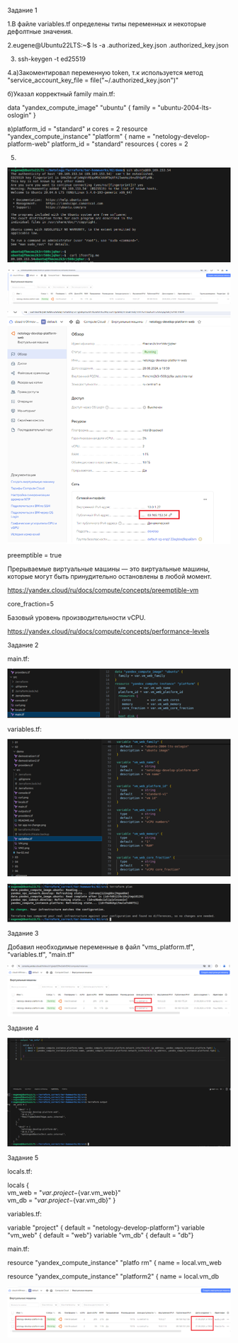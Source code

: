 Задание 1

1.В файле variables.tf определены типы переменных и некоторые дефолтные значения.

2.eugene@Ubuntu22LTS:~$ ls -a .authorized_key.json 
.authorized_key.json

3. ssh-keygen -t ed25519


4.а)Закоментировал переменную token, т.к используется метод "service_account_key_file = file("~/.authorized_key.json")"


б)Указал корректный family main.tf:

data "yandex_compute_image" "ubuntu" {
  family = "ubuntu-2004-lts-oslogin"
}

в)platform_id = "standard" и сores = 2
resource "yandex_compute_instance" "platform" {
  name        = "netology-develop-platform-web"
  platform_id = "standard"
  resources {
    cores         = 2

5.

![alt text](curl.png)


![alt text](VM2.png)


![alt text](VM.png)



preemptible = true

Прерываемые виртуальные машины — это виртуальные машины, которые могут быть принудительно остановлены в любой момент.

https://yandex.cloud/ru/docs/compute/concepts/preemptible-vm


core_fraction=5

Базовый уровень производительности vCPU.

https://yandex.cloud/ru/docs/compute/concepts/performance-levels



Задание 2

main.tf:


![alt text](main.tf.png)


variables.tf:


 ![alt text](variables.tf.png)



![alt text](<ter app no change.png>)


Задание 3

Добавил необходимые переменные в файл "vms_platform.tf", "variables.tf", "main.tf"

![alt text](2vms.png)

Задание 4

![alt text](output.png)

Задание 5


locals.tf:

locals {  
vm_web = "${var.project}-${var.vm_web}"  
vm_db = "${var.project}-${var.vm_db}"
}


variables.tf:

variable "project" {  default = "netology-develop-platform"}
variable "vm_web" {  default = "web"}
variable "vm_db" {  default = "db"}

main.tf:

resource "yandex_compute_instance" "platfo
rm" {
  name        = local.vm_web
  
resource "yandex_compute_instance" "platform2" {
  name        = local.vm_db


![alt text](VM2_1.png)








